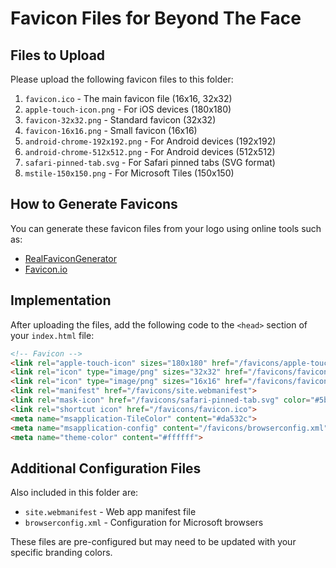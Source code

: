 # Favicon Files for Beyond The Face

## Files to Upload

Please upload the following favicon files to this folder:

1. `favicon.ico` - The main favicon file (16x16, 32x32)
2. `apple-touch-icon.png` - For iOS devices (180x180)
3. `favicon-32x32.png` - Standard favicon (32x32)
4. `favicon-16x16.png` - Small favicon (16x16)
5. `android-chrome-192x192.png` - For Android devices (192x192)
6. `android-chrome-512x512.png` - For Android devices (512x512)
7. `safari-pinned-tab.svg` - For Safari pinned tabs (SVG format)
8. `mstile-150x150.png` - For Microsoft Tiles (150x150)

## How to Generate Favicons

You can generate these favicon files from your logo using online tools such as:

- [RealFaviconGenerator](https://realfavicongenerator.net/)
- [Favicon.io](https://favicon.io/)

## Implementation

After uploading the files, add the following code to the `<head>` section of your `index.html` file:

```html
<!-- Favicon -->
<link rel="apple-touch-icon" sizes="180x180" href="/favicons/apple-touch-icon.png">
<link rel="icon" type="image/png" sizes="32x32" href="/favicons/favicon-32x32.png">
<link rel="icon" type="image/png" sizes="16x16" href="/favicons/favicon-16x16.png">
<link rel="manifest" href="/favicons/site.webmanifest">
<link rel="mask-icon" href="/favicons/safari-pinned-tab.svg" color="#5bbad5">
<link rel="shortcut icon" href="/favicons/favicon.ico">
<meta name="msapplication-TileColor" content="#da532c">
<meta name="msapplication-config" content="/favicons/browserconfig.xml">
<meta name="theme-color" content="#ffffff">
```

## Additional Configuration Files

Also included in this folder are:

- `site.webmanifest` - Web app manifest file
- `browserconfig.xml` - Configuration for Microsoft browsers

These files are pre-configured but may need to be updated with your specific branding colors.
